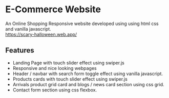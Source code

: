 # E-Commerce Website
An Online Shopping Responsive website developed using using html css and vanilla javascript.<br>
https://scary-halloween.web.app/

Features
--------

* Landing Page with touch slider effect using swiper.js
* Responsive and nice looking webpages 
* Header / navbar with search form toggle effect using vanilla javascript.
* Products cards with touch slider effect using swiper.js
* Arrivals product grid card and blogs / news card section using css grid.
* Contact form section using css flexbox.

